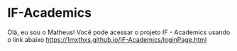 # IF-Academics

Olá, eu sou o Matheus!
Você pode acessar o projeto IF - Academics usando o link abaixo
https://1mxthxs.github.io/IF-Academics/loginPage.html
